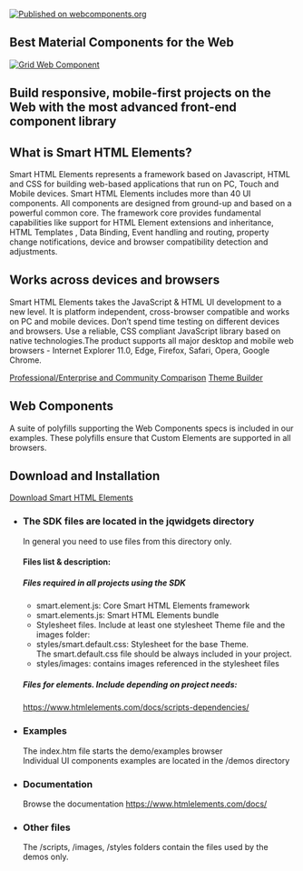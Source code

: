[![Published on webcomponents.org](https://img.shields.io/badge/webcomponents.org-published-blue.svg)](https://www.webcomponents.org/collection/HTMLElements/smarthtmlelements-core)


Best Material Components for the Web
-----------------------------------------------------------------------------------------------------

[<img src="https://www.htmlelements.com/demos/images/grid-dashboard.png" alt="Grid Web Component">](https://htmlelements.com/demos/)

Build responsive, mobile-first projects on the Web with the most advanced front-end component library
-----------------------------------------------------------------------------------------------------


What is Smart HTML Elements?
----------------------------

Smart HTML Elements represents a framework based on Javascript, HTML and CSS for building web-based applications that run on PC, Touch and Mobile devices. Smart HTML Elements includes more than 40 UI components. All components are designed from ground-up and based on a powerful common core. The framework core provides fundamental capabilities like support for HTML Element extensions and inheritance, HTML Templates , Data Binding, Event handling and routing, property change notifications, device and browser compatibility detection and adjustments.

Works across devices and browsers
---------------------------------

Smart HTML Elements takes the JavaScript & HTML UI development to a new level. It is platform independent, cross-browser compatible and works on PC and mobile devices. Don’t spend time testing on different devices and browsers. Use a reliable, CSS compliant JavaScript library based on native technologies.The product supports all major desktop and mobile web browsers - Internet Explorer 11.0, Edge, Firefox, Safari, Opera, Google Chrome.  
  
[Professional/Enterprise and Community Comparison](https://www.htmlelements.com/docs/community-and-enterprise/)
[Theme Builder](https://www.htmlelements.com/themebuilder/)

Web Components
--------------

A suite of polyfills supporting the Web Components specs is included in our examples. These polyfills ensure that Custom Elements are supported in all browsers.  
  
Download and Installation
-------------------------

[Download Smart HTML Elements](http://www.htmlelements.com/download/)

*   ### The SDK files are located in the jqwidgets directory
    
    In general you need to use files from this directory only.  
    
    #### Files list & description:
    
    ##### Files required in all projects using the SDK
    
    *   smart.element.js: Core Smart HTML Elements framework
    *   smart.elements.js: Smart HTML Elements bundle
    *   Stylesheet files. Include at least one stylesheet Theme file and the images folder:
    *   styles/smart.default.css: Stylesheet for the base Theme.  
        The smart.default.css file should be always included in your project.
    *   styles/images: contains images referenced in the stylesheet files
    
    
    ##### Files for elements. Include depending on project needs:
    
    https://www.htmlelements.com/docs/scripts-dependencies/

*   ### Examples
    
    The index.htm file starts the demo/examples browser  
    Individual UI components examples are located in the /demos directory
*   ### Documentation
    
    Browse the documentation https://www.htmlelements.com/docs/
    
*   ### Other files
    
    The /scripts, /images, /styles folders contain the files used by the demos only.
    
   

